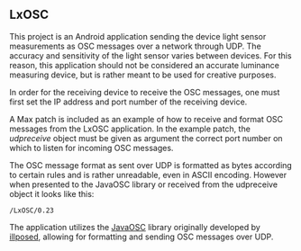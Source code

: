 ## LxOSC
This project is an Android application sending the device light sensor measurements as OSC messages over a network through UDP. The accuracy and sensitivity of the light sensor varies between devices. For this reason, this application should not be considered an accurate luminance measuring device, but is rather meant to be used for creative purposes.

In order for the receiving device to receive the OSC messages, one must first set the IP address and port number of the receiving device.

A Max patch is included as an example of how to receive and format OSC messages from the LxOSC application. In the example patch, the *udpreceive* object must be given as argument the correct port number on which to listen for incoming OSC messages.

The OSC message format as sent over UDP is formatted as bytes according to certain rules and is rather unreadable, even in ASCII encoding. However when presented to the JavaOSC library or received from the udpreceive object it looks like this:
```
/LxOSC/0.23
```
The application utilizes the [JavaOSC](https://github.com/hoijui/JavaOSC) library originally developed by [illposed](http://www.illposed.com/), allowing for formatting and sending OSC messages over UDP.
